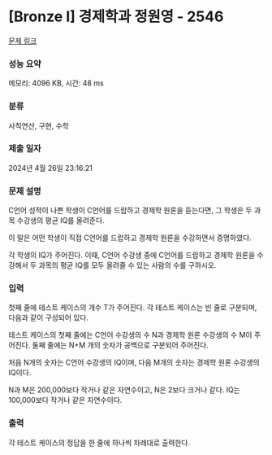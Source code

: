 # [Bronze I] 경제학과 정원영 - 2546 

[문제 링크](https://www.acmicpc.net/problem/2546) 

### 성능 요약

메모리: 4096 KB, 시간: 48 ms

### 분류

사칙연산, 구현, 수학

### 제출 일자

2024년 4월 26일 23:16:21

### 문제 설명

<p>
	C언어 성적이 나쁜 학생이 C언어를 드랍하고 경제학 원론을 듣는다면, 그 학생은 두 과목 수강생의 평균 IQ를 올려준다.</p>
<p>
	이 말은 어떤 학생이 직접 C언어를 드랍하고 경제학 원론을 수강하면서 증명하였다.</p>

<p>
	각 학생의 IQ가 주어진다. 이때, C언어 수강생 중에 C언어를 드랍하고 경제학 원론을 수강해서 두 과목의 평균 IQ를 모두 올려줄 수 있는 사람의 수를 구하시오.</p>

### 입력 

 <p>
	첫째 줄에 테스트 케이스의 개수 T가 주어진다. 각 테스트 케이스는 빈 줄로 구분되며, 다음과 같이 구성되어 있다. </p>
<p>
	테스트 케이스의 첫째 줄에는 C언어 수강생의 수 N과 경제학 원론 수강생의 수 M이 주어진다. 둘째 줄에는 N+M 개의 숫자가 공백으로 구분되어 주어진다. </p>
<p>
	처음 N개의 숫자는 C언어 수강생의 IQ이며, 다음 M개의 숫자는 경제학 원론 수강생의 IQ이다.</p>

<p>
	N과 M은 200,000보다 작거나 같은 자연수이고, N은 2보다 크거나 같다. IQ는 100,000보다 작거나 같은 자연수이다.</p>

### 출력 

 <p>
	각 테스트 케이스의 정답을 한 줄에 하나씩 차례대로 출력한다.</p>

